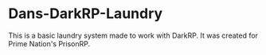 # Dans-DarkRP-Laundry
This is a basic laundry system made to work with DarkRP. It was created for Prime Nation's PrisonRP.
